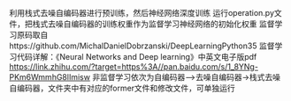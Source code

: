 利用栈式去噪自编码器进行预训练，然后神经网络深度训练  运行operation.py文件，把栈式去噪自编码器的训练权重作为监督学习神经网络的初始化权重  监督学习原码取自https://github.com/MichalDanielDobrzanski/DeepLearningPython35  监督学习代码详解：《Neural Networks and Deep learning》中英文电子版pdf
  https://link.zhihu.com/?target=https%3A//pan.baidu.com/s/1_8YNg-PKm6WmmhG8lImisw  非监督学习依次为自编码器——>去噪自编码器->栈式去噪自编码器，文件夹中有对应的former文件和修改文件，可单独运行

